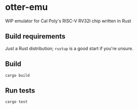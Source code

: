# otter-emu
WIP emulator for Cal Poly's RISC-V RV32I chip written in Rust

## Build requirements
Just a Rust distribution; `rustup` is a good start if you're unsure.

## Build

```
cargo build
```

## Run tests

```
cargo test
```
